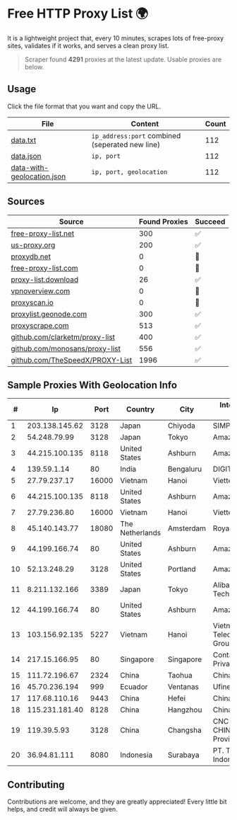 
# Free HTTP Proxy List 🌍

It is a lightweight project that, every 10 minutes, scrapes lots of free-proxy sites, validates if it works, and serves a clean proxy list.


> Scraper found **4291** proxies at the latest update. Usable proxies are below.

## Usage

Click the file format that you want and copy the URL.


|File|Content|Count|
|----|-------|-----|
|[data.txt](https://raw.githubusercontent.com/themiralay/Proxy-List-World/master/data.txt)|`ip_address:port` combined (seperated new line)|112|
|[data.json](https://raw.githubusercontent.com/themiralay/Proxy-List-World/master/data.json)|`ip, port`|112|
|[data-with-geolocation.json](https://raw.githubusercontent.com/themiralay/Proxy-List-World/master/data-with-geolocation.json)|`ip, port, geolocation`|112|

## Sources

|Source|Found Proxies|Succeed|
|------|-------------|-------|
|[free-proxy-list.net](https://free-proxy-list.net)|300|✅|
|[us-proxy.org](https://www.us-proxy.org)|200|✅|
|[proxydb.net](http://proxydb.net)|0|🚫|
|[free-proxy-list.com](https://free-proxy-list.com/?page=&port=&type%5B%5D=http&type%5B%5D=https&up_time=0&search=Search)|0|🚫|
|[proxy-list.download](https://www.proxy-list.download/HTTP)|26|✅|
|[vpnoverview.com](https://vpnoverview.com/privacy/anonymous-browsing/free-proxy-servers)|0|🚫|
|[proxyscan.io](https://www.proxyscan.io)|0|🚫|
|[proxylist.geonode.com](https://proxylist.geonode.com/api/proxy-list?limit=300&page=1&sort_by=lastChecked&sort_type=desc&protocols=http,https)|300|✅|
|[proxyscrape.com](https://api.proxyscrape.com/v2/?request=displayproxies&protocol=http&timeout=10000&country=all&ssl=all&anonymity=all)|513|✅|
|[github.com/clarketm/proxy-list](https://raw.githubusercontent.com/clarketm/proxy-list/master/proxy-list-raw.txt)|400|✅|
|[github.com/monosans/proxy-list](https://raw.githubusercontent.com/monosans/proxy-list/main/proxies/http.txt)|556|✅|
|[github.com/TheSpeedX/PROXY-List](https://raw.githubusercontent.com/TheSpeedX/PROXY-List/master/http.txt)|1996|✅|


## Sample Proxies With Geolocation Info

|#|Ip|Port|Country|City|Internet Service Provider|
|-|--|----|-------|----|-------------------------|
|1|203.138.145.62|3128|Japan|Chiyoda|SIMPLEIA|
|2|54.248.79.99|3128|Japan|Tokyo|Amazon.com, Inc.|
|3|44.215.100.135|8118|United States|Ashburn|Amazon.com|
|4|139.59.1.14|80|India|Bengaluru|DIGITALOCEAN|
|5|27.79.237.17|16000|Vietnam|Hanoi|Viettel Corporation|
|6|44.215.100.135|8118|United States|Ashburn|Amazon.com|
|7|27.79.236.80|16000|Vietnam|Hanoi|Viettel Corporation|
|8|45.140.143.77|18080|The Netherlands|Amsterdam|RoyaleHosting BV|
|9|44.199.166.74|80|United States|Ashburn|Amazon.com|
|10|52.13.248.29|3128|United States|Portland|Amazon.com, Inc.|
|11|8.211.132.166|3389|Japan|Tokyo|Alibaba (US) Technology Co., Ltd.|
|12|44.199.166.74|80|United States|Ashburn|Amazon.com|
|13|103.156.92.135|5227|Vietnam|Hanoi|Vietnam Posts and Telecommunications Group|
|14|217.15.166.95|80|Singapore|Singapore|Contabo Asia Private Limited|
|15|111.72.196.67|2324|China|Taohua|Chinanet|
|16|45.70.236.194|999|Ecuador|Ventanas|Ufinet Panama S.A.|
|17|117.68.110.16|9443|China|Hefei|China Telecom|
|18|115.231.181.40|8128|China|Hangzhou|China Telecom|
|19|119.39.5.93|3128|China|Changsha|CNC Group CHINA169 Hunan Province Network|
|20|36.94.81.111|8080|Indonesia|Surabaya|PT. Telekomunikasi Indonesia|



## Contributing

Contributions are welcome, and they are greatly appreciated! Every
little bit helps, and credit will always be given.

